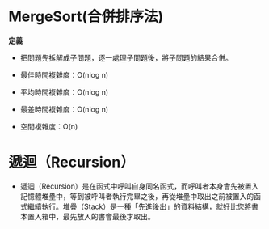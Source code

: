 # MergeSort(合併排序法)

**定義**
  * 把問題先拆解成子問題，逐一處理子問題後，將子問題的結果合併。

  * 最佳時間複雜度：O(nlog n)

  * 平均時間複雜度：O(nlog n)

  * 最差時間複雜度：O(nlog n)

  * 空間複雜度：O(n)

# 遞迴（Recursion）
  * 遞迴（Recursion）是在函式中呼叫自身同名函式，而呼叫者本身會先被置入記憶體堆壘中，等到被呼叫者執行完畢之後，再從堆壘中取出之前被置入的函式繼續執行。堆疊（Stack）是一種「先進後出」的資料結構，就好比您將書本置入箱中，最先放入的書會最後才取出。
